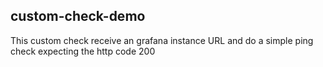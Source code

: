 ## custom-check-demo

This custom check receive an grafana instance URL and do a simple ping check expecting the http code 200
